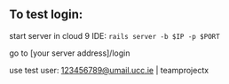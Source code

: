 ## To test login:

start server in cloud 9 IDE: `rails server -b $IP -p $PORT`

go to [your server address]/login

use test user: 123456789@umail.ucc.ie | teamprojectx 